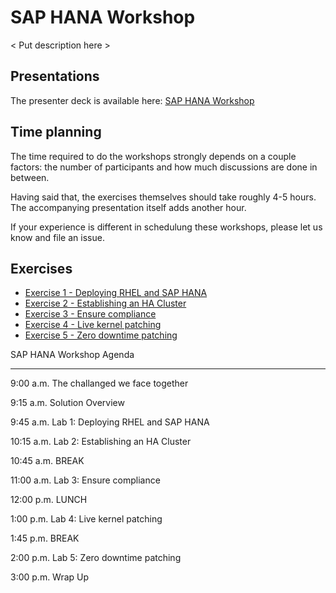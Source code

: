 # SAP HANA Workshop

< Put description here >

## Presentations

The presenter deck is available here:
[SAP HANA Workshop](../decks/sap_hana_workshop.pdf)

## Time planning

The time required to do the workshops strongly depends on a couple factors: the number of participants and how much discussions are done in between.

Having said that, the exercises themselves should take roughly 4-5 hours. The accompanying presentation itself adds another hour.

If your experience is different in schedulung these workshops, please let us know and file an issue.

## Exercises

- [Exercise 1 - Deploying RHEL and SAP HANA](1-deploy)
- [Exercise 2 - Establishing an HA Cluster](2-ha-cluster)
- [Exercise 3 - Ensure compliance](3-compliance)
- [Exercise 4 - Live kernel patching](4-live-kernel)
- [Exercise 5 - Zero downtime patching](5-zero-downtime)

SAP HANA Workshop Agenda

-------------------------

9:00 a.m.   The challanged we face together

9:15 a.m.   Solution Overview

9:45 a.m.   Lab 1: Deploying RHEL and SAP HANA

10:15 a.m.  Lab 2: Establishing an HA Cluster

10:45 a.m.  BREAK

11:00 a.m.  Lab 3: Ensure compliance

12:00 p.m.  LUNCH

1:00 p.m.   Lab 4: Live kernel patching

1:45 p.m.   BREAK

2:00 p.m.   Lab 5: Zero downtime patching

3:00 p.m.   Wrap Up
